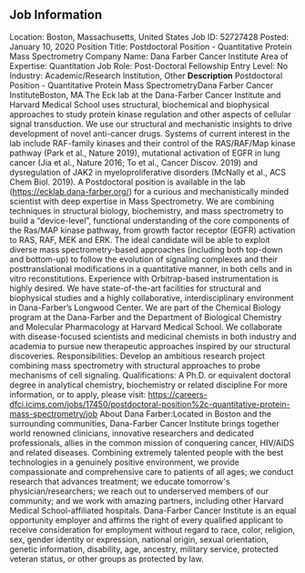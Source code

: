 ## Job Information
Location: 
											Boston, Massachusetts, United States 
Job ID: 
52727428
Posted: 
January 10, 2020
Position Title: 
Postdoctoral Position - Quantitative Protein Mass Spectrometry
Company Name: 
Dana Farber Cancer Institute
Area of Expertise: 
Quantitation
Job Role: 
Post-Doctoral Fellowship
Entry Level: 
No
Industry: 
Academic/Research Institution, Other
**Description**
Postdoctoral Position - Quantitative Protein Mass SpectrometryDana Farber Cancer InstituteBoston, MA The Eck lab at the Dana-Farber Cancer Institute and Harvard Medical School uses structural, biochemical and biophysical approaches to study protein kinase regulation and other aspects of cellular signal transduction. We use our structural and mechanistic insights to drive development of novel anti-cancer drugs. Systems of current interest in the lab include RAF-family kinases and their control of the RAS/RAF/Map kinase pathway (Park et al., Nature 2019), mutational activation of EGFR in lung cancer (Jia et al., Nature 2016; To et al., Cancer Discov. 2019) and dysregulation of JAK2 in myeloproliferative disorders (McNally et al., ACS Chem Biol. 2019). A Postdoctoral position is available in the lab (https://ecklab.dana-farber.org/) for a curious and mechanistically minded scientist with deep expertise in Mass Spectrometry. We are combining techniques in structural biology, biochemistry, and mass spectrometry to build a “device-level”, functional understanding of the core components of the Ras/MAP kinase pathway, from growth factor receptor (EGFR) activation to RAS, RAF, MEK and ERK. The ideal candidate will be able to exploit diverse mass spectrometry-based approaches (including both top-down and bottom-up) to follow the evolution of signaling complexes and their posttranslational modifications in a quantitative manner, in both cells and in vitro reconstitutions. Experience with Orbitrap-based instrumentation is highly desired. We have state-of-the-art facilities for structural and biophysical studies and a highly collaborative, interdisciplinary environment in Dana-Farber’s Longwood Center. We are part of the Chemical Biology program at the Dana-Farber and the Department of Biological Chemistry and Molecular Pharmacology at Harvard Medical School.  We collaborate with disease-focused scientists and medicinal chemists in both industry and academia to pursue new therapeutic approaches inspired by our structural discoveries. Responsibilities:  Develop an ambitious research project combining mass spectrometry with structural approaches to probe mechanisms of cell signaling.  Qualifications:  A Ph.D. or equivalent doctoral degree in analytical chemistry, biochemistry or related discipline  For more information, or to apply, please visit: https://careers-dfci.icims.com/jobs/17450/postdoctoral-position%2c-quantitative-protein-mass-spectrometry/job About Dana Farber:Located in Boston and the surrounding communities, Dana-Farber Cancer Institute brings together world renowned clinicians, innovative researchers and dedicated professionals, allies in the common mission of conquering cancer, HIV/AIDS and related diseases. Combining extremely talented people with the best technologies in a genuinely positive environment, we provide compassionate and comprehensive care to patients of all ages; we conduct research that advances treatment; we educate tomorrow's physician/researchers; we reach out to underserved members of our community; and we work with amazing partners, including other Harvard Medical School-affiliated hospitals. Dana-Farber Cancer Institute is an equal opportunity employer and affirms the right of every qualified applicant to receive consideration for employment without regard to race, color, religion, sex, gender identity or expression, national origin, sexual orientation, genetic information, disability, age, ancestry, military service, protected veteran status, or other groups as protected by law.

